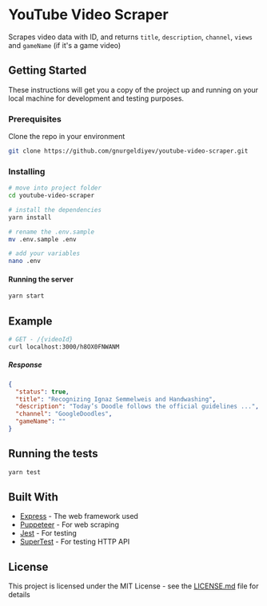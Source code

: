 # YouTube Video Scraper

Scrapes video data with ID, and returns `title`, `description`, `channel`, `views` and `gameName` (if it's a game video)

## Getting Started

These instructions will get you a copy of the project up and running on your local machine for development and testing purposes.

### Prerequisites

Clone the repo in your environment

```bash
git clone https://github.com/gnurgeldiyev/youtube-video-scraper.git
```

### Installing

```bash
# move into project folder
cd youtube-video-scraper

# install the dependencies
yarn install

# rename the .env.sample
mv .env.sample .env

# add your variables
nano .env
```

#### Running the server

```bash
yarn start
```

## Example

```bash
# GET - /{videoId}
curl localhost:3000/h8OX0FNWANM
```

##### Response

```json
{
  "status": true,
  "title": "Recognizing Ignaz Semmelweis and Handwashing",
  "description": "Today’s Doodle follows the official guidelines ...",
  "channel": "GoogleDoodles",
  "gameName": ""
}
```

## Running the tests

```bash
yarn test
```

## Built With

* [Express](https://github.com/expressjs/express/) - The web framework used
* [Puppeteer](https://github.com/puppeteer/puppeteer) - For web scraping
* [Jest](https://github.com/facebook/jest) - For testing
* [SuperTest](https://github.com/visionmedia/supertest) - For testing HTTP API

## License

This project is licensed under the MIT License - see the [LICENSE.md](LICENSE.md) file for details
